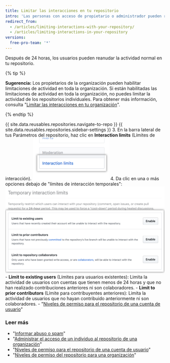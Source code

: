 ```yaml
---
title: Limitar las interacciones en tu repositorio
intro: 'Las personas con acceso de propietario o administrador pueden restringir de manera temporal que determinados usuarios comenten, abran propuestas o creen solicitudes de extracción en tu repositorio público para aplicar un período de actividad limitada.'
redirect_from:
  - /articles/limiting-interactions-with-your-repository/
  - /articles/limiting-interactions-in-your-repository
versions:
  free-pro-team: '*'
---
```


Después de 24 horas, los usuarios pueden reanudar la actividad normal en tu repositorio.

{% tip %}

**Sugerencia:** Los propietarios de la organización pueden habilitar limitaciones de actividad en toda la organización. Si están habilitadas las limitaciones de actividad en toda la organización, no puedes limitar la actividad de los repositorios individuales. Para obtener más información, consulta "[Limitar las interacciones en tu organización](/articles/limiting-interactions-in-your-organization)".

{% endtip %}

{{ site.data.reusables.repositories.navigate-to-repo }}
{{ site.data.reusables.repositories.sidebar-settings }}
3. En la barra lateral de tus Parámetros del repositorio, haz clic en **Interaction limits** (Límites de interacción). ![Límites de interacción en los parámetros del repositorio ](/assets/images/help/repository/repo-settings-interaction-limits.png)
4. Da clic en una o más opciones debajo de "límites de interacción temporales": ![Opciones de límites de interacción temporal](/assets/images/help/repository/temporary-interaction-limits-options.png)
    - **Limit to existing users** (Límites para usuarios existentes): Limita la actividad de usuarios con cuentas que tienen menos de 24 horas y que no han realizado contribuciones anteriores ni son colaboradores.
    - **Limit to prior contributors** (Límite para contribuyentes anteriores): Limita la actividad de usuarios que no hayan contribuido anteriormente ni son colaboradores.
    - "[Niveles de permiso para el repositorio de una cuenta de usuario](/articles/permission-levels-for-a-user-account-repository)"

### Leer más
- "[Informar abuso o spam](/articles/reporting-abuse-or-spam)"
- "[Administrar el acceso de un individuo al repositorio de una organización](/articles/managing-an-individual-s-access-to-an-organization-repository)"
- "[Niveles de permiso para el repositorio de una cuenta de usuario](/articles/permission-levels-for-a-user-account-repository)"
- "[Niveles de permiso del repositorio para una organización](/articles/repository-permission-levels-for-an-organization)"
